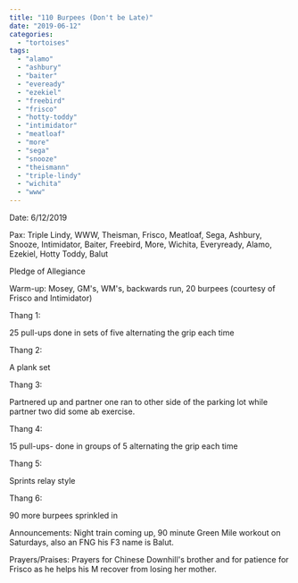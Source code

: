 ```yaml
---
title: "110 Burpees (Don't be Late)"
date: "2019-06-12"
categories: 
  - "tortoises"
tags: 
  - "alamo"
  - "ashbury"
  - "baiter"
  - "eveready"
  - "ezekiel"
  - "freebird"
  - "frisco"
  - "hotty-toddy"
  - "intimidator"
  - "meatloaf"
  - "more"
  - "sega"
  - "snooze"
  - "theismann"
  - "triple-lindy"
  - "wichita"
  - "www"
---
```


Date: 6/12/2019

Pax: Triple Lindy, WWW, Theisman, Frisco, Meatloaf, Sega, Ashbury, Snooze, Intimidator, Baiter, Freebird, More, Wichita, Everyready, Alamo, Ezekiel, Hotty Toddy, Balut

Pledge of Allegiance

Warm-up: Mosey, GM's, WM's, backwards run, 20 burpees (courtesy of Frisco and Intimidator)

Thang 1:

25 pull-ups done in sets of five alternating the grip each time

Thang 2:

A plank set

Thang 3:

Partnered up and partner one ran to other side of the parking lot while partner two did some ab exercise.

Thang 4:

15 pull-ups- done in groups of 5 alternating the grip each time

Thang 5:

Sprints relay style

Thang 6:

90 more burpees sprinkled in

Announcements: Night train coming up, 90 minute Green Mile workout on Saturdays, also an FNG his F3 name is Balut.

Prayers/Praises: Prayers for Chinese Downhill's brother and for patience for Frisco as he helps his M recover from losing her mother.
